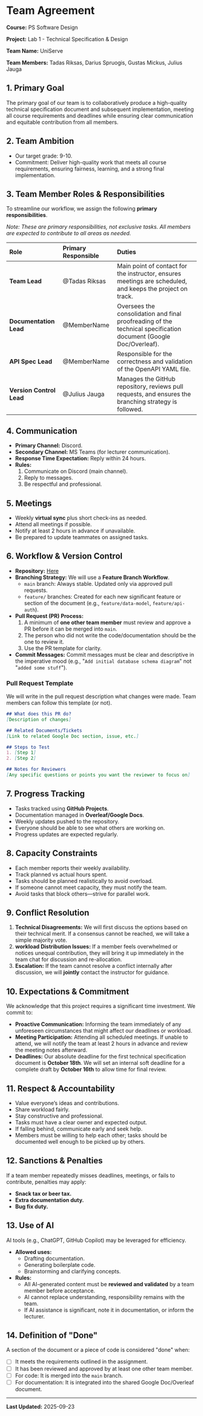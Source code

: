 # Team Agreement

**Course:** PS Software Design

**Project:** Lab 1 - Technical Specification & Design

**Team Name:** UniServe

**Team Members:** Tadas Riksas, Darius Spruogis, Gustas Mickus, Julius Jauga

## 1. Primary Goal
The primary goal of our team is to collaboratively produce a high-quality technical specification document and subsequent implementation, meeting all course requirements and deadlines while ensuring clear communication and equitable contribution from all members.

## 2. Team Ambition
- Our target grade: 9-10.  
- Commitment: Deliver high-quality work that meets all course requirements, ensuring fairness, learning, and a strong final implementation.

## 3. Team Member Roles & Responsibilities
To streamline our workflow, we assign the following **primary responsibilities**. 

*Note: These are primary responsibilities, not exclusive tasks. All members are expected to contribute to all areas as needed.*

| Role | Primary Responsible | Duties |
| :--- | :--- | :--- |
| **Team Lead** | @Tadas Riksas | Main point of contact for the instructor, ensures meetings are scheduled, and keeps the project on track. |
| **Documentation Lead** | @MemberName | Oversees the consolidation and final proofreading of the technical specification document (Google Doc/Overleaf). |
| **API Spec Lead** | @MemberName | Responsible for the correctness and validation of the OpenAPI YAML file. |
| **Version Control Lead** | @Julius Jauga | Manages the GitHub repository, reviews pull requests, and ensures the branching strategy is followed. |

## 4. Communication
- **Primary Channel:** Discord.  
- **Secondary Channel:** MS Teams (for lecturer communication).  
- **Response Time Expectation:** Reply within 24 hours.  
- **Rules:**  
  1. Communicate on Discord (main channel).  
  2. Reply to messages.  
  3. Be respectful and professional.  

## 5. Meetings
- Weekly **virtual sync** plus short check-ins as needed.  
- Attend all meetings if possible.  
- Notify at least 2 hours in advance if unavailable.  
- Be prepared to update teammates on assigned tasks.

## 6. Workflow & Version Control
*   **Repository:** [Here](https://github.com/user5427/ps-design)
*   **Branching Strategy:** We will use a **Feature Branch Workflow**.
    *   `main` branch: Always stable. Updated only via approved pull requests.
    *   `feature/` branches: Created for each new significant feature or section of the document (e.g., `feature/data-model`, `feature/api-auth`).
*   **Pull Request (PR) Process:**
    1.  A minimum of **one other team member** must review and approve a PR before it can be merged into `main`.
    2.  The person who did not write the code/documentation should be the one to review it.
    3.  Use the PR template for clarity.
*   **Commit Messages:** Commit messages must be clear and descriptive in the imperative mood (e.g., "`Add initial database schema diagram`" not "`added some stuff`").

### Pull Request Template
We will write in the pull request description what changes were made. Team members can follow this template (or not).
```markdown
## What does this PR do?
[Description of changes]

## Related Documents/Tickets
[Link to related Google Doc section, issue, etc.]

## Steps to Test
1. [Step 1]
2. [Step 2]

## Notes for Reviewers
[Any specific questions or points you want the reviewer to focus on]
```

## 7. Progress Tracking
- Tasks tracked using **GitHub Projects**.  
- Documentation managed in **Overleaf/Google Docs**.  
- Weekly updates pushed to the repository.  
- Everyone should be able to see what others are working on.  
- Progress updates are expected regularly.

## 8. Capacity Constraints
- Each member reports their weekly availability.  
- Track planned vs actual hours spent.  
- Tasks should be planned realistically to avoid overload.  
- If someone cannot meet capacity, they must notify the team.  
- Avoid tasks that block others—strive for parallel work.

## 9. Conflict Resolution
1.  **Technical Disagreements:** We will first discuss the options based on their technical merit. If a consensus cannot be reached, we will take a simple majority vote.
2.  **workload Distribution Issues:** If a member feels overwhelmed or notices unequal contribution, they will bring it up immediately in the team chat for discussion and re-allocation.
3.  **Escalation:** If the team cannot resolve a conflict internally after discussion, we will **jointly** contact the instructor for guidance.

## 10. Expectations & Commitment
We acknowledge that this project requires a significant time investment. We commit to:
*   **Proactive Communication:** Informing the team immediately of any unforeseen circumstances that might affect our deadlines or workload.
*   **Meeting Participation:** Attending all scheduled meetings. If unable to attend, we will notify the team at least 2 hours in advance and review the meeting notes afterward.
*   **Deadlines:** Our absolute deadline for the first technical specification document is **October 18th**. We will set an internal soft deadline for a complete draft by **October 16th** to allow time for final review.

## 11. Respect & Accountability
- Value everyone’s ideas and contributions.  
- Share workload fairly.  
- Stay constructive and professional.  
- Tasks must have a clear owner and expected output.  
- If falling behind, communicate early and seek help.  
- Members must be willing to help each other; tasks should be documented well enough to be picked up by others.  

## 12. Sanctions & Penalties
If a team member repeatedly misses deadlines, meetings, or fails to contribute, penalties may apply:  
- **Snack tax or beer tax.**
- **Extra documentation duty.**  
- **Bug fix duty.**  

## 13. Use of AI
AI tools (e.g., ChatGPT, GitHub Copilot) may be leveraged for efficiency.  
- **Allowed uses:**  
  - Drafting documentation.  
  - Generating boilerplate code.  
  - Brainstorming and clarifying concepts.  
- **Rules:**  
  - All AI-generated content must be **reviewed and validated** by a team member before acceptance.  
  - AI cannot replace understanding, responsibility remains with the team.  
  - If AI assistance is significant, note it in documentation, or inform the lecturer.

## 14. Definition of "Done"
A section of the document or a piece of code is considered "done" when:
- [ ] It meets the requirements outlined in the assignment.
- [ ] It has been reviewed and approved by at least one other team member.
- [ ] For code: It is merged into the `main` branch.
- [ ] For documentation: It is integrated into the shared Google Doc/Overleaf document.

---
**Last Updated:** 2025-09-23
